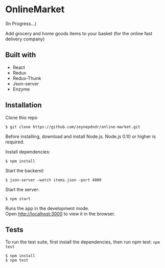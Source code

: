 # OnlineMarket 

(In Progress...)

Add grocery and home goods items to your basket (for the online fast delivery company)

## Built with
- React
- Redux
- Redux-Thunk
- Json-server
- Enzyme

## Installation
Clone this repo
```
$ git clone https://github.com/zeynepdndr/online-market.git
```
Before installing, download and install Node.js. 
Node.js 0.10 or higher is required.

Install dependencies:
```
$ npm install
```

Start the backend:
```
$ json-server –watch items.json -port 4000  
```

Start the server:
```
$ npm start
```
Runs the app in the development mode.\
Open [http://localhost:3000](http://localhost:3000) to view it in the browser.

## Tests
To run the test suite, first install the dependencies, then run npm test: `npm test`
```
$ npm install
$ npm test
```

